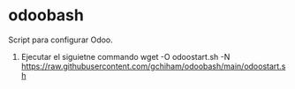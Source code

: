 # odoobash
Script para configurar Odoo.

1. Ejecutar el siguietne commando
wget -O odoostart.sh -N https://raw.githubusercontent.com/gchiham/odoobash/main/odoostart.sh


